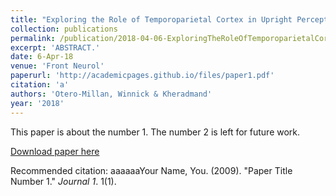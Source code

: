 ```yaml
---
title: "Exploring the Role of Temporoparietal Cortex in Upright Perception and the Link With Torsional Eye Position."
collection: publications
permalink: /publication/2018-04-06-ExploringTheRoleOfTemporoparietalCortexInUprightPerceptionAndTh
excerpt: 'ABSTRACT.'
date: 6-Apr-18
venue: 'Front Neurol'
paperurl: 'http://academicpages.github.io/files/paper1.pdf'
citation: 'a'
authors: 'Otero-Millan, Winnick & Kheradmand'
year: '2018'
---
```

This paper is about the number 1. The number 2 is left for future work.

[Download paper here](http://academicpages.github.io/files/paper1.pdf)

Recommended citation: aaaaaaYour Name, You. (2009). "Paper Title Number 1." <i>Journal 1</i>. 1(1).
